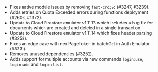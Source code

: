 - Fixes native module issues by removing `fast-crc32c` (#3247, #3239).
- Adds retries on Quota Exceeded errors during functions deployment (#2606, #1372).
- Update to Cloud Firestore emulator v1.11.13 which includes a bug fix for documents which are created and deleted in a single transaction.
- Update to Cloud Firestore emulator v1.11.14 which fixes header parsing (#3258).
- Fixes an edge case with nextPageToken in batchGet in Auth Emulator (#3231).
- Removes unused dependencies (#3252).
- Adds support for multiple accounts via new commands `login:use`, `login:add` and `login:list`.
